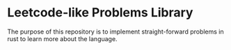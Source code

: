 # Leetcode-like Problems Library
The purpose of this repository is to implement straight-forward problems in rust to learn more about the language.